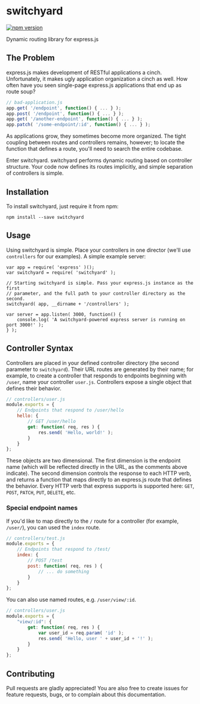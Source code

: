 # switchyard
[![npm version](https://badge.fury.io/js/switchyard.svg)](https://badge.fury.io/js/switchyard)

Dynamic routing library for express.js

## The Problem
express.js makes development of RESTful applications a cinch. Unfortunately, it makes ugly application organization a cinch as well. How often have you seen single-page express.js applications that end up as route soup?

```javascript
// bad-application.js
app.get( '/endpoint', function() { ... } );
app.post( '/endpoint', function() { ... } );
app.get( '/another-endpoint', function() { ... } );
app.patch( '/some-endpoint/:id', function() { ... } );
```

As applications grow, they sometimes become more organized. The tight coupling between routes and controllers remains, however; to locate the function that defines a route, you'll need to search the entire codebase.

Enter switchyard. switchyard performs dynamic routing based on controller structure. Your code now defines its routes implicitly, and simple separation of controllers is simple.

## Installation
To install switchyard, just require it from npm:

```
npm install --save switchyard
```

## Usage
Using switchyard is simple. Place your controllers in one director (we'll use `controllers` for our examples). A simple example server:

```
var app = require( 'express' )();
var switchyard = require( 'switchyard' );

// Starting switchyard is simple. Pass your express.js instance as the first
// parameter, and the full path to your controller directory as the second.
switchyard( app, __dirname + '/controllers' );

var server = app.listen( 3000, function() {
    console.log( 'A switchyard-powered express server is running on port 3000!' );
} );
```

## Controller Syntax
Controllers are placed in your defined controller directory (the second parameter to `switchyard`). Their URL routes are generated by their name; for example, to create a controller that responds to endpoints beginning with `/user`, name your controller `user.js`. Controllers expose a single object that defines their behavior.

```javascript
// controllers/user.js
module.exports = {
    // Endpoints that respond to /user/hello
    hello: {
        // GET /user/hello
        get: function( req, res ) {
            res.send( 'Hello, world!' );
        }
    }
};
```

These objects are two dimensional. The first dimension is the endpoint name (which will be reflected directly in the URL, as the comments above indicate). The second dimension controls the response to each HTTP verb, and returns a function that maps directly to an express.js route that defines the behavior. Every HTTP verb that express supports is supported here: `GET`, `POST`, `PATCH`, `PUT`, `DELETE`, etc.

### Special endpoint names
If you'd like to map directly to the `/` route for a controller (for example, `/user/`), you can used the `index` route.

```javascript
// controllers/test.js
module.exports = {
    // Endpoints that respond to /test/
    index: {
        // POST /test
        post: function( req, res ) {
            // ... do something
        }
    }
};
```

You can also use named routes, e.g. `/user/view/:id`.

```javascript
// controllers/user.js
module.exports = {
    "view/:id": {
        get: function( req, res ) {
            var user_id = req.param( 'id' );
            res.send( 'Hello, user ' + user_id + '!' );
        }
    }
};
```

## Contributing
Pull requests are gladly appreciated! You are also free to create issues for feature requests, bugs, or to complain about this documentation.
